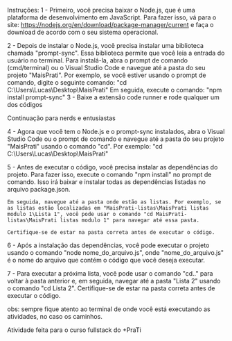 Instruções:
1 - Primeiro, você precisa baixar o Node.js, que é uma plataforma de desenvolvimento em JavaScript. Para fazer isso, vá para o site: https://nodejs.org/en/download/package-manager/current e faça o download de acordo com o seu sistema operacional.

2 - Depois de instalar o Node.js, você precisa instalar uma biblioteca chamada "prompt-sync". Essa biblioteca permite que você leia a entrada do usuário no terminal. Para instalá-la, abra o prompt de comando (cmd/terminal) ou o Visual Studio Code e navegue até a pasta do seu projeto "MaisPrati". Por exemplo, se você estiver usando o prompt de comando, digite o seguinte comando:
    "cd C:\Users\Lucas\Desktop\MaisPrati"
    Em seguida, execute o comando:
    "npm install prompt-sync"
3 - Baixe a extensão code runner e rode qualquer um dos códigos 

Continuação para nerds e entusiastas 

4 - Agora que você tem o Node.js e o prompt-sync instalados, abra o Visual Studio Code ou o prompt de comando e navegue até a pasta do seu projeto "MaisPrati" usando o comando "cd". Por exemplo:
    "cd C:\Users\Lucas\Desktop\MaisPrati"

5 - Antes de executar o código, você precisa instalar as dependências do projeto. Para fazer isso, execute o comando "npm install" no prompt de comando. Isso irá baixar e instalar todas as dependências listadas no arquivo package.json.

    Em seguida, navegue até a pasta onde estão as listas. Por exemplo, se as listas estão localizadas em "MaisPrati-listas\MaisPrati listas modulo 1\Lista 1", você pode usar o comando "cd MaisPrati-listas\MaisPrati listas modulo 1" para navegar até essa pasta.

    Certifique-se de estar na pasta correta antes de executar o código.

6 - Após a instalação das dependências, você pode executar o projeto usando o comando "node nome_do_arquivo.js", onde "nome_do_arquivo.js" é o nome do arquivo que contém o código que você deseja executar.

7 - Para executar a próxima lista, você pode usar o comando "cd.." para voltar à pasta anterior e, em seguida, navegar até a pasta "Lista 2" usando o comando "cd Lista 2". Certifique-se de estar na pasta correta antes de executar o código.

obs: sempre fique atento ao terminal de onde você está executando as atividades, no caso os caminhos.

Atividade feita para o curso fullstack do +PraTi
